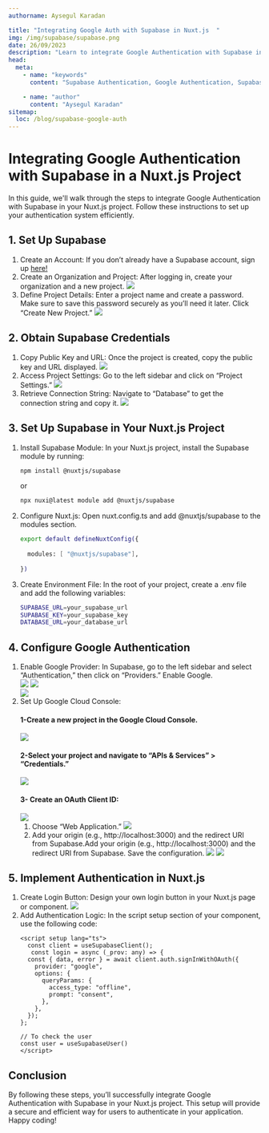 ```yaml
---
authorname: Aysegul Karadan

title: "Integrating Google Auth with Supabase in Nuxt.js  "
img: /img/supabase/supabase.png
date: 26/09/2023
description: "Learn to integrate Google Authentication with Supabase in a Nuxt.js project. This guide covers setting up Supabase Auth with Google, configuring Nuxt.js, and ensuring secure user authentication."
head:
  meta:
    - name: "keywords"
      content: "Supabase Authentication, Google Authentication, Supabase Auth, Google OAuth, Nuxt.js Authentication, Nuxt Google Auth, JavaScript Authentication, Supabase Integration, Nuxt Integration, Secure Authentication, Web Security, OAuth2, Authentication Tutorial, Frontend Development, Nuxt.js Guide, Supabase Guide, Coding Tutorial, Web Development Tips, Developer Blog, Tech Guide"

    - name: "author"
      content: "Aysegul Karadan"
sitemap:
  loc: /blog/supabase-google-auth
---
```


# Integrating Google Authentication with Supabase in a Nuxt.js Project

In this guide, we'll walk through the steps to integrate Google Authentication with Supabase in your Nuxt.js project. Follow these instructions to set up your authentication system efficiently.

## 1. Set Up Supabase


<ol class="list-disc  text-base md:text-lg  ">
 
  <li >Create an Account: If you don’t already have a Supabase account, sign up <a href="https://supabase.com/dashboard/sign-up">here!</a>
  </li>
  <li>Create an Organization and Project: After logging in, create your organization and a new project.
  <img src="/img/supabase-google/1.jpg"  class="rounded h-full mt-4">
  </li>
    <li>Define Project Details: Enter a project name and create a password. Make sure to save this password securely as you’ll need it later. Click “Create New Project.”
  <img src="/img/supabase-google/2.jpg"  class="rounded h-full mt-4">
  </li>
</ol>

## 2. Obtain Supabase Credentials

<ol class="list-disc  text-base md:text-lg ">
 
  <li >Copy Public Key and URL: Once the project is created, copy the public key and URL displayed.
  <img src="/img/supabase-google/3.jpg"  class="rounded h-full mt-4">
  </li>
  <li>Access Project Settings: Go to the left sidebar and click on “Project Settings.”

  <img src="/img/supabase-google/4.jpg"  class="rounded h-full mt-4">
  </li>
    <li>Retrieve Connection String: Navigate to “Database” to get the connection string and copy it.
  <img src="/img/supabase-google/5.jpg"  class="rounded h-full mt-4">
  </li>
</ol>

## 3. Set Up Supabase in Your Nuxt.js Project

<ol class="list-disc text-base md:text-lg ">
 <li>Install Supabase Module: In your Nuxt.js project, install the Supabase module by running:
  </li>

```bash
npm install @nuxtjs/supabase

```

or

```bash
npx nuxi@latest module add @nuxtjs/supabase

```

 <li>Configure Nuxt.js: Open nuxt.config.ts and add @nuxtjs/supabase to the modules section.
  </li>


```bash
export default defineNuxtConfig({
 
  modules: [ "@nuxtjs/supabase"],
 
})
```
 <li>Create Environment File: In the root of your project, create a .env file and add the following variables:
  </li>

  ```bash
SUPABASE_URL=your_supabase_url
SUPABASE_KEY=your_supabase_key
DATABASE_URL=your_database_url
```

</ol>

## 4. Configure Google Authentication


<ol class="list-disc  text-base md:text-lg ">
 
  <li >Enable Google Provider: In Supabase, go to the left sidebar and select “Authentication,” then click on “Providers.” Enable Google.
  <div class="flex items-center justify-around mt-4">  <img src="/img/supabase-google/6.jpg"  class="rounded h-full mt-4">
   <img src="/img/supabase-google/7.jpg"  class="rounded h-full mt-4">
   </div>
    <img src="/img/supabase-google/8.jpg"  class="rounded h-full  mt-4">

  </li>
  <li>Set Up Google Cloud Console: 

   #### 1-Create a new project in the Google Cloud Console.

  <img src="/img/supabase-google/9.jpg"  class="rounded h-full mt-4">

  #### 2-Select your project and navigate to “APIs & Services” > “Credentials.”
  <img src="/img/supabase-google/10.jpg"  class="rounded h-full mt-4">

  #### 3- Create an OAuth Client ID: 
 <img src="/img/supabase-google/11.jpg"  class="rounded h-full mt-4">
<ol>
<li> Choose “Web Application.”
 <img src="/img/supabase-google/12.jpg"  class="rounded h-full mt-4">
</li>
<li> Add your origin (e.g., http://localhost:3000) and the redirect URI from Supabase.Add your origin (e.g., http://localhost:3000) and the redirect URI from Supabase.
Save the configuration.
 <img src="/img/supabase-google/14.jpg"  class="rounded h-full mt-4">
  <img src="/img/supabase-google/13.jpg"  class="rounded h-full mt-4">
</li>
</ol>
  </li>
  
</ol>

## 5. Implement Authentication in Nuxt.js


<ol class="list-disc  text-base md:text-lg  ">
 
  <li >Create Login Button: Design your own login button in your Nuxt.js page or component.
    <img src="/img/supabase-google/15.jpg"  class="rounded h-full mt-4">
  </li>
  <li>Add Authentication Logic:
In the script setup section of your component, use the following code:

  ```
  <script setup lang="ts">
    const client = useSupabaseClient();
     const login = async (_prov: any) => {
    const { data, error } = await client.auth.signInWithOAuth({
      provider: "google",
      options: {
        queryParams: {
          access_type: "offline",
          prompt: "consent",
        },
      },
    });
  };

  // To check the user
const user = useSupabaseUser()
  </script>
  ```
  </li>
   
</ol>

## Conclusion
By following these steps, you’ll successfully integrate Google Authentication with Supabase in your Nuxt.js project. This setup will provide a secure and efficient way for users to authenticate in your application. Happy coding!
